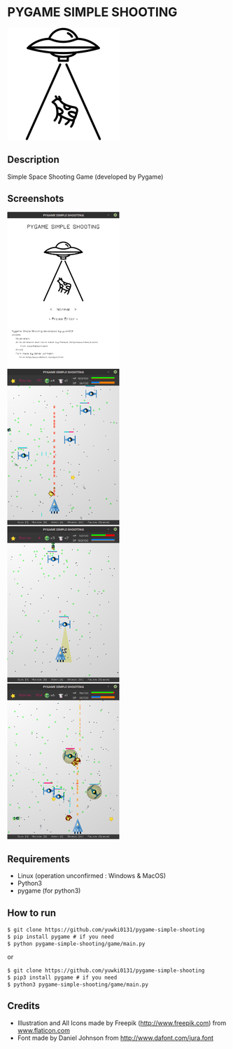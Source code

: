 # PYGAME SIMPLE SHOOTING

<img src="pictures/title_img.png" width="256">

## Description

 Simple Space Shooting Game (developed by Pygame)

## Screenshots

<img src="pictures/start_screen.png" width="256">
<img src="pictures/game_play1.png" width="256">
<img src="pictures/game_play2.png" width="256">
<img src="pictures/game_play3.png" width="256">

## Requirements

* Linux (operation unconfirmed : Windows & MacOS)
* Python3
* pygame (for python3)

## How to run

```
$ git clone https://github.com/yuwki0131/pygame-simple-shooting
$ pip install pygame # if you need
$ python pygame-simple-shooting/game/main.py
```

or

```
$ git clone https://github.com/yuwki0131/pygame-simple-shooting
$ pip3 install pygame # if you need
$ python3 pygame-simple-shooting/game/main.py
```

## Credits
* Illustration and All Icons made by Freepik (http://www.freepik.com) from www.flaticon.com
* Font made by Daniel Johnson from http://www.dafont.com/jura.font

